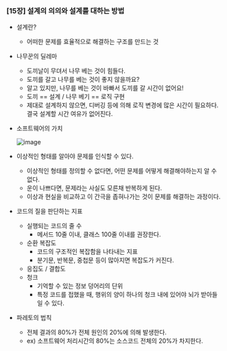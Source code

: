### [15장] 설계의 의의와 설계를 대하는 방법

- 설계란?
    - 어떠한 문제를 효율적으로 해결하는 구조를 만드는 것


- 나무꾼의 딜레마
    - 도끼날이 무뎌서 나무 베는 것이 힘들다.
    - 도끼를 갈고 나무를 베는 것이 좋지 않을까요?
    - 알고 있지만, 나무를 베는 것이 바빠서 도끼를 갈 시간이 없어요!
    - 도끼 == 설계 / 나무 베기 == 로직 구현
    - 제대로 설계하지 않으면, 디버깅 등에 의해 로직 변경에 많은 시간이 필요하다. 결국 설계할 시간 여유가 없어진다.


- 소프트웨어의 가치

  ![image](https://github.com/ulimy/study/assets/18046394/1e21a33a-bbe5-4d25-bed8-c552f3777465)


- 이상적인 형태를 알아야 문제를 인식할 수 있다.
    - 이상적인 형태를 정의할 수 없다면, 어떤 문제를 어떻게 해결해야하는지 알 수 없다.
    - 운이 나쁘다면, 문제라는 사실도 모른채 반복하게 된다.
    - 이상과 현실을 비교하고 이 간극을 좁혀나가는 것이 문제를 해결하는 과정이다.


- 코드의 질을 판단하는 지표
    - 실행되는 코드의 줄 수
        - 메서드 10줄 이내, 클래스 100줄 이내를 권장한다.
    - 순환 복잡도
        - 코드의 구조적인 복잡함을 나타내는 지표
        - 분기문, 반복문, 중첩문 등이 많아지면 복잡도가 커진다.
    - 응집도 / 결합도
    - 청크
        - 기억할 수 있는 정보 덩어리의 단위
        - 특정 코드를 접했을 때, 행위의 양이 하나의 청크 내에 있어야 뇌가 받아들일 수 있다.


- 파레토의 법칙
    - 전체 결과의 80%가 전체 원인의 20%에 의해 발생한다.
    - ex) 소프트웨어 처리시간의 80%는 소스코드 전체의 20%가 차지한다.
